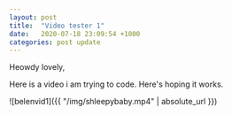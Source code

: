 ```yaml
---
layout: post
title:  "Video tester 1"
date:   2020-07-18 23:09:54 +1000
categories: post update
---
```

Heowdy lovely,

Here is a video i am trying to code. Here's hoping it works.

![belenvid1]({{ "/img/shleepybaby.mp4" | absolute_url }})